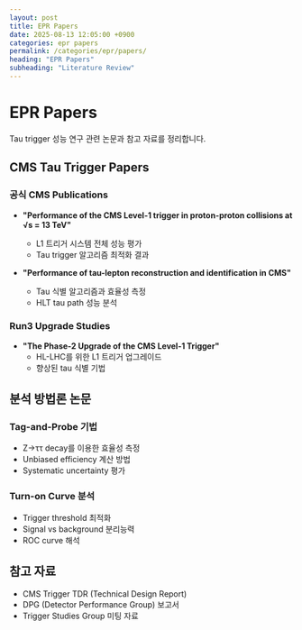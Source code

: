 ```yaml
---
layout: post
title: EPR Papers
date: 2025-08-13 12:05:00 +0900
categories: epr papers
permalink: /categories/epr/papers/
heading: "EPR Papers"
subheading: "Literature Review"
---
```


# EPR Papers

Tau trigger 성능 연구 관련 논문과 참고 자료를 정리합니다.

## CMS Tau Trigger Papers
### 공식 CMS Publications
- **"Performance of the CMS Level-1 trigger in proton-proton collisions at √s = 13 TeV"**
  - L1 트리거 시스템 전체 성능 평가
  - Tau trigger 알고리즘 최적화 결과

- **"Performance of tau-lepton reconstruction and identification in CMS"**  
  - Tau 식별 알고리즘과 효율성 측정
  - HLT tau path 성능 분석

### Run3 Upgrade Studies
- **"The Phase-2 Upgrade of the CMS Level-1 Trigger"**
  - HL-LHC를 위한 L1 트리거 업그레이드
  - 향상된 tau 식별 기법

## 분석 방법론 논문
### Tag-and-Probe 기법
- Z→ττ decay를 이용한 효율성 측정
- Unbiased efficiency 계산 방법
- Systematic uncertainty 평가

### Turn-on Curve 분석
- Trigger threshold 최적화
- Signal vs background 분리능력
- ROC curve 해석

## 참고 자료
- CMS Trigger TDR (Technical Design Report)
- DPG (Detector Performance Group) 보고서
- Trigger Studies Group 미팅 자료
